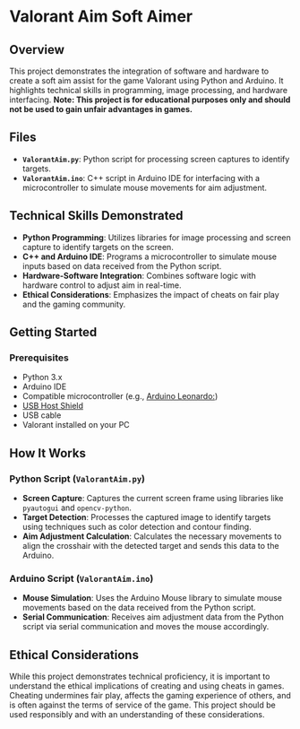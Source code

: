 # Valorant Aim Soft Aimer

## Overview

This project demonstrates the integration of software and hardware to create a soft aim assist for the game Valorant using Python and Arduino. It highlights technical skills in programming, image processing, and hardware interfacing. **Note: This project is for educational purposes only and should not be used to gain unfair advantages in games.**

## Files

- **`ValorantAim.py`**: Python script for processing screen captures to identify targets.
- **`ValorantAim.ino`**: C++ script in Arduino IDE for interfacing with a microcontroller to simulate mouse movements for aim adjustment.

## Technical Skills Demonstrated

- **Python Programming**: Utilizes libraries for image processing and screen capture to identify targets on the screen.
- **C++ and Arduino IDE**: Programs a microcontroller to simulate mouse inputs based on data received from the Python script.
- **Hardware-Software Integration**: Combines software logic with hardware control to adjust aim in real-time.
- **Ethical Considerations**: Emphasizes the impact of cheats on fair play and the gaming community.

## Getting Started

### Prerequisites

- Python 3.x
- Arduino IDE
- Compatible microcontroller (e.g., [Arduino Leonardo:](https://www.amazon.com/Arduino-org-A000057-Arduino-Leonardo-Headers/dp/B008A36R2Y/ref=pd_bxgy_d_sccl_1/133-9690621-7191529?pd_rd_i=B008A36R2Y&psc=1))
- [USB Host Shield](https://www.amazon.com/Compatible-Arduino-Support-Android-Function/dp/B08PNVKKBH/ref=sr_1_1?dib=eyJ2IjoiMSJ9.vxEQnO9htL-9Odp7SHmx-ouVjMMbBI_u_Ekc9qCw4A3_8LVHBqK50jAzujtkDdixTzB8tN5ZbxJhehcNAISYPLYBftHhIWjI1LSlV4E5TI2AX2MhVlfgShxJ1A2SF3gwzWXaOxta5Fbh5P9fsx6nGQSbcsVkJPfA_myHL4to6EAMrZIRgA4ThSx-f_5Lb7EuI8ZRKidor2xZmqonXsALSyKpYMnZbRSwVg8N9tHZfZWZlgCkdJ_bOCbT-OUbA627IfbYCShqrEWNe-Vnrv7YjHl5kswt0Bb9HZK5vuzdrjc.43IBYDTU_0r06u1TRvP5E5WlxfHb0plU67j60wvpjiI&dib_tag=se&hvadid=604584067670&hvdev=c&hvlocphy=9027845&hvnetw=g&hvqmt=e&hvrand=2236715263586918760&hvtargid=kwd-295686902150&hydadcr=18034_13447342&keywords=usb%2Bhost%2Bshield%2Barduino&qid=1722365698&s=electronics&sr=1-1&th=1)
- USB cable 
- Valorant installed on your PC

## How It Works

### Python Script (`ValorantAim.py`)

- **Screen Capture**: Captures the current screen frame using libraries like `pyautogui` and `opencv-python`.
- **Target Detection**: Processes the captured image to identify targets using techniques such as color detection and contour finding.
- **Aim Adjustment Calculation**: Calculates the necessary movements to align the crosshair with the detected target and sends this data to the Arduino.

### Arduino Script (`ValorantAim.ino`)

- **Mouse Simulation**: Uses the Arduino Mouse library to simulate mouse movements based on the data received from the Python script.
- **Serial Communication**: Receives aim adjustment data from the Python script via serial communication and moves the mouse accordingly.

## Ethical Considerations

While this project demonstrates technical proficiency, it is important to understand the ethical implications of creating and using cheats in games. Cheating undermines fair play, affects the gaming experience of others, and is often against the terms of service of the game. This project should be used responsibly and with an understanding of these considerations.
